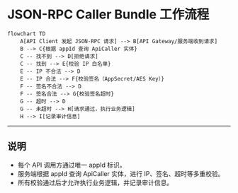 # JSON-RPC Caller Bundle 工作流程

```mermaid
flowchart TD
    A[API Client 发起 JSON-RPC 请求] --> B[API Gateway/服务端收到请求]
    B --> C{根据 appId 查询 ApiCaller 实体}
    C -- 找不到 --> D[拒绝请求]
    C -- 找到 --> E{校验 IP 白名单}
    E -- IP 不合法 --> D
    E -- IP 合法 --> F{校验签名（AppSecret/AES Key）}
    F -- 签名不合法 --> D
    F -- 签名合法 --> G{校验签名超时}
    G -- 超时 --> D
    G -- 未超时 --> H[请求通过，执行业务逻辑]
    H --> I[记录审计信息]
```

---

## 说明

- 每个 API 调用方通过唯一 appId 标识。
- 服务端根据 appId 查询 ApiCaller 实体，进行 IP、签名、超时等多重校验。
- 所有校验通过后才允许执行业务逻辑，并记录审计信息。
